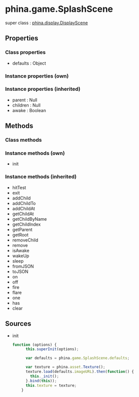 # phina.game.SplashScene

super class : [phina.display.DisplayScene](phina.display.DisplayScene.md)

## Properties

### Class properties

* defaults : Object

### Instance properties (own)


### Instance properties (inherited)

* parent : Null
* children : Null
* awake : Boolean

## Methods

### Class methods


### Instance methods (own)

* init

### Instance methods (inherited)

* hitTest
* exit
* addChild
* addChildTo
* addChildAt
* getChildAt
* getChildByName
* getChildIndex
* getParent
* getRoot
* removeChild
* remove
* isAwake
* wakeUp
* sleep
* fromJSON
* toJSON
* on
* off
* fire
* flare
* one
* has
* clear

## Sources

* init
  ```javascript
  function (options) {
        this.superInit(options);
  
        var defaults = phina.game.SplashScene.defaults;
  
        var texture = phina.asset.Texture();
        texture.load(defaults.imageURL).then(function() {
          this._init();
        }.bind(this));
        this.texture = texture;
      }
  ```

